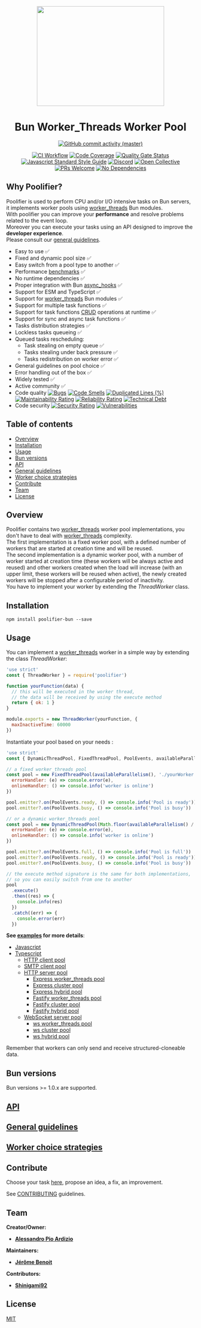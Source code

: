 <div align="center">
  <img src="./images/logo.png" width="340px" height="266px"/>
</div>

<div align="center">

# Bun Worker_Threads Worker Pool

</div>

<div align="center">

[![GitHub commit activity (master)](https://img.shields.io/github/commit-activity/m/poolifier/poolifier-bun/master?color=brightgreen&logo=github)](https://github.com/poolifier/poolifier-bun/graphs/commit-activity)

<!-- [![Weekly Downloads](https://badgen.net/npm/dw/poolifier?icon=npm)](https://www.npmjs.com/package/poolifier) -->

[![CI Workflow](https://github.com/poolifier/poolifier-bun/actions/workflows/ci.yml/badge.svg)](https://github.com/poolifier/poolifier-bun/actions/workflows/ci.yml)
[![Code Coverage](https://sonarcloud.io/api/project_badges/measure?project=poolifier_poolifier-bun&metric=coverage)](https://sonarcloud.io/dashboard?id=poolifier_poolifier-bun)
[![Quality Gate Status](https://sonarcloud.io/api/project_badges/measure?project=poolifier_poolifier-bun&metric=alert_status)](https://sonarcloud.io/dashboard?id=poolifier_poolifier-bun)
[![Javascript Standard Style Guide](<https://badgen.net/static/code style/standard/green>)](https://standardjs.com)
[![Discord](https://badgen.net/discord/online-members/vXxZhyb3b6?icon=discord&label=discord&color=green)](https://discord.gg/vXxZhyb3b6)
[![Open Collective](https://opencollective.com/poolifier/tiers/badge.svg)](https://opencollective.com/poolifier)
[![PRs Welcome](https://badgen.net/static/PRs/welcome/green)](https://makeapullrequest.com)
[![No Dependencies](<https://badgen.net/static/dependencies/no dependencies/green>)](<https://badgen.net/static/dependencies/no dependencies/green>)

</div>

## Why Poolifier?

Poolifier is used to perform CPU and/or I/O intensive tasks on Bun servers, it implements worker pools using [worker_threads](https://nodejs.org/api/worker_threads.html) Bun modules.  
With poolifier you can improve your **performance** and resolve problems related to the event loop.  
Moreover you can execute your tasks using an API designed to improve the **developer experience**.  
Please consult our [general guidelines](#general-guidelines).

- Easy to use :white_check_mark:
- Fixed and dynamic pool size :white_check_mark:
- Easy switch from a pool type to another :white_check_mark:
- Performance [benchmarks](./benchmarks/README.md) :white_check_mark:
- No runtime dependencies :white_check_mark:
- Proper integration with Bun [async_hooks](https://nodejs.org/api/async_hooks.html) :white_check_mark:
- Support for ESM and TypeScript :white_check_mark:
- Support for [worker_threads](https://nodejs.org/api/worker_threads.html) Bun modules :white_check_mark:
- Support for multiple task functions :white_check_mark:
- Support for task functions [CRUD](https://en.wikipedia.org/wiki/Create,_read,_update_and_delete) operations at runtime :white_check_mark:
- Support for sync and async task functions :white_check_mark:
- Tasks distribution strategies :white_check_mark:
- Lockless tasks queueing :white_check_mark:
- Queued tasks rescheduling:
  - Task stealing on empty queue :white_check_mark:
  - Tasks stealing under back pressure :white_check_mark:
  - Tasks redistribution on worker error :white_check_mark:
- General guidelines on pool choice :white_check_mark:
- Error handling out of the box :white_check_mark:
- Widely tested :white_check_mark:
- Active community :white_check_mark:
- Code quality [![Bugs](https://sonarcloud.io/api/project_badges/measure?project=poolifier_poolifier-bun&metric=bugs)](https://sonarcloud.io/dashboard?id=poolifier_poolifier-bun)
  [![Code Smells](https://sonarcloud.io/api/project_badges/measure?project=poolifier_poolifier-bun&metric=code_smells)](https://sonarcloud.io/dashboard?id=poolifier_poolifier-bun)
  [![Duplicated Lines (%)](https://sonarcloud.io/api/project_badges/measure?project=poolifier_poolifier-bun&metric=duplicated_lines_density)](https://sonarcloud.io/dashboard?id=poolifier_poolifier-bun)
  [![Maintainability Rating](https://sonarcloud.io/api/project_badges/measure?project=poolifier_poolifier-bun&metric=sqale_rating)](https://sonarcloud.io/dashboard?id=poolifier_poolifier-bun)
  [![Reliability Rating](https://sonarcloud.io/api/project_badges/measure?project=poolifier_poolifier-bun&metric=reliability_rating)](https://sonarcloud.io/dashboard?id=poolifier_poolifier-bun)
  [![Technical Debt](https://sonarcloud.io/api/project_badges/measure?project=poolifier_poolifier-bun&metric=sqale_index)](https://sonarcloud.io/dashboard?id=poolifier_poolifier-bun)
- Code security [![Security Rating](https://sonarcloud.io/api/project_badges/measure?project=poolifier_poolifier-bun&metric=security_rating)](https://sonarcloud.io/dashboard?id=poolifier_poolifier-bun) [![Vulnerabilities](https://sonarcloud.io/api/project_badges/measure?project=poolifier_poolifier-bun&metric=vulnerabilities)](https://sonarcloud.io/dashboard?id=poolifier_poolifier-bun)

## Table of contents

- [Overview](#overview)
- [Installation](#installation)
- [Usage](#usage)
- [Bun versions](#bun-versions)
- [API](#api)
- [General guidelines](#general-guidelines)
- [Worker choice strategies](#worker-choice-strategies)
- [Contribute](#contribute)
- [Team](#team)
- [License](#license)

## Overview

Poolifier contains two [worker_threads](https://nodejs.org/api/worker_threads.html#class-worker) worker pool implementations, you don't have to deal with [worker_threads](https://nodejs.org/api/worker_threads.html) complexity.  
The first implementation is a fixed worker pool, with a defined number of workers that are started at creation time and will be reused.  
The second implementation is a dynamic worker pool, with a number of worker started at creation time (these workers will be always active and reused) and other workers created when the load will increase (with an upper limit, these workers will be reused when active), the newly created workers will be stopped after a configurable period of inactivity.  
You have to implement your worker by extending the _ThreadWorker_ class.

## Installation

```shell
npm install poolifier-bun --save
```

## Usage

You can implement a [worker_threads](https://nodejs.org/api/worker_threads.html#class-worker) worker in a simple way by extending the class _ThreadWorker_:

```js
'use strict'
const { ThreadWorker } = require('poolifier')

function yourFunction(data) {
  // this will be executed in the worker thread,
  // the data will be received by using the execute method
  return { ok: 1 }
}

module.exports = new ThreadWorker(yourFunction, {
  maxInactiveTime: 60000
})
```

Instantiate your pool based on your needs :

```js
'use strict'
const { DynamicThreadPool, FixedThreadPool, PoolEvents, availableParallelism } = require('poolifier')

// a fixed worker_threads pool
const pool = new FixedThreadPool(availableParallelism(), './yourWorker.js', {
  errorHandler: (e) => console.error(e),
  onlineHandler: () => console.info('worker is online')
})

pool.emitter?.on(PoolEvents.ready, () => console.info('Pool is ready'))
pool.emitter?.on(PoolEvents.busy, () => console.info('Pool is busy'))

// or a dynamic worker_threads pool
const pool = new DynamicThreadPool(Math.floor(availableParallelism() / 2), availableParallelism(), './yourWorker.js', {
  errorHandler: (e) => console.error(e),
  onlineHandler: () => console.info('worker is online')
})

pool.emitter?.on(PoolEvents.full, () => console.info('Pool is full'))
pool.emitter?.on(PoolEvents.ready, () => console.info('Pool is ready'))
pool.emitter?.on(PoolEvents.busy, () => console.info('Pool is busy'))

// the execute method signature is the same for both implementations,
// so you can easily switch from one to another
pool
  .execute()
  .then((res) => {
    console.info(res)
  })
  .catch((err) => {
    console.error(err)
  })
```

**See [examples](./examples/) for more details**:

- [Javascript](./examples/javascript/)
- [Typescript](./examples/typescript/)
  - [HTTP client pool](./examples/typescript/http-client-pool/)
  - [SMTP client pool](./examples/typescript/smtp-client-pool/)
  - [HTTP server pool](./examples/typescript/http-server-pool/)
    - [Express worker_threads pool](./examples/typescript/http-server-pool/express-worker_threads/)
    - [Express cluster pool](./examples/typescript/http-server-pool/express-cluster/)
    - [Express hybrid pool](./examples/typescript/http-server-pool/express-hybrid/)
    - [Fastify worker_threads pool](./examples/typescript/http-server-pool/fastify-worker_threads/)
    - [Fastify cluster pool](./examples/typescript/http-server-pool/fastify-cluster/)
    - [Fastify hybrid pool](./examples/typescript/http-server-pool/fastify-hybrid/)
  - [WebSocket server pool](./examples/typescript/websocket-server-pool/)
    - [ws worker_threads pool](./examples/typescript/websocket-server-pool/ws-worker_threads/)
    - [ws cluster pool](./examples/typescript/websocket-server-pool/ws-cluster/)
    - [ws hybrid pool](./examples/typescript/websocket-server-pool/ws-hybrid/)

Remember that workers can only send and receive structured-cloneable data.

## Bun versions

Bun versions >= 1.0.x are supported.

## [API](./docs/api.md)

## [General guidelines](./docs/general-guidelines.md)

## [Worker choice strategies](./docs/worker-choice-strategies.md)

## Contribute

Choose your task [here](https://github.com/orgs/poolifier/projects/1), propose an idea, a fix, an improvement.

See [CONTRIBUTING](./CONTRIBUTING.md) guidelines.

## Team

**Creator/Owner:**

- [**Alessandro Pio Ardizio**](https://github.com/pioardi)

**Maintainers:**

- [**Jérôme Benoit**](https://github.com/jerome-benoit)

**Contributors:**

- [**Shinigami92**](https://github.com/Shinigami92)

## License

[MIT](./LICENSE)
